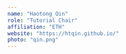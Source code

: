 ```yaml
---
name: "Haotong Qin"
role: "Tutorial Chair"
affiliation: "ETH"
website: "https://htqin.github.io/"
photo: "qin.png"
---
```

